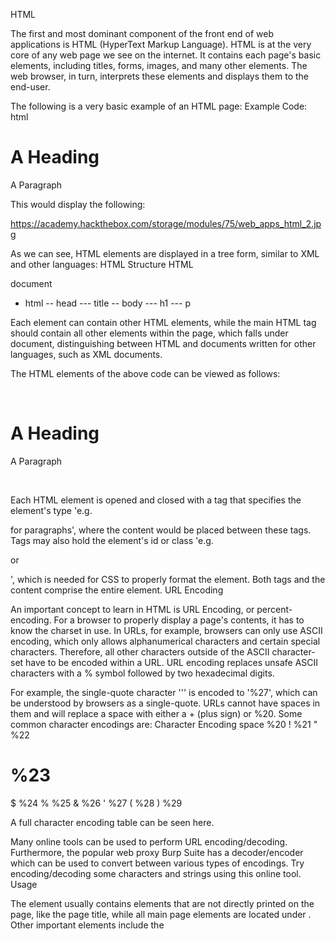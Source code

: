 HTML

The first and most dominant component of the front end of web applications is HTML (HyperText Markup Language). HTML is at the very core of any web page we see on the internet. It contains each page's basic elements, including titles, forms, images, and many other elements. The web browser, in turn, interprets these elements and displays them to the end-user.

The following is a very basic example of an HTML page:
Example
Code: html

<!DOCTYPE html>
<html>
    <head>
        <title>Page Title</title>
    </head>
    <body>
        <h1>A Heading</h1>
        <p>A Paragraph</p>
    </body>
</html>

This would display the following: 

https://academy.hackthebox.com/storage/modules/75/web_apps_html_2.jpg

As we can see, HTML elements are displayed in a tree form, similar to XML and other languages:
HTML Structure
HTML

document
 - html
   -- head
      --- title
   -- body
      --- h1
      --- p

Each element can contain other HTML elements, while the main HTML tag should contain all other elements within the page, which falls under document, distinguishing between HTML and documents written for other languages, such as XML documents.

The HTML elements of the above code can be viewed as follows:
<html>
    <head>
<title>Page Title</title>
    </head>
    <body>
<h1>A Heading</h1>
<p>A Paragraph</p>
    </body>
</html>

Each HTML element is opened and closed with a tag that specifies the element's type 'e.g. <p> for paragraphs', where the content would be placed between these tags. Tags may also hold the element's id or class 'e.g. <p id='para1'> or <p id='red-paragraphs'>', which is needed for CSS to properly format the element. Both tags and the content comprise the entire element.
URL Encoding

An important concept to learn in HTML is URL Encoding, or percent-encoding. For a browser to properly display a page's contents, it has to know the charset in use. In URLs, for example, browsers can only use ASCII encoding, which only allows alphanumerical characters and certain special characters. Therefore, all other characters outside of the ASCII character-set have to be encoded within a URL. URL encoding replaces unsafe ASCII characters with a % symbol followed by two hexadecimal digits.

For example, the single-quote character ''' is encoded to '%27', which can be understood by browsers as a single-quote. URLs cannot have spaces in them and will replace a space with either a + (plus sign) or %20. Some common character encodings are:
Character 	Encoding
space 	%20
! 	%21
" 	%22
# 	%23
$ 	%24
% 	%25
& 	%26
' 	%27
( 	%28
) 	%29

A full character encoding table can be seen here.

Many online tools can be used to perform URL encoding/decoding. Furthermore, the popular web proxy Burp Suite has a decoder/encoder which can be used to convert between various types of encodings. Try encoding/decoding some characters and strings using this online tool.
Usage

The <head> element usually contains elements that are not directly printed on the page, like the page title, while all main page elements are located under <body>. Other important elements include the <style>, which holds the page's CSS code, and the <script>, which holds the JS code of the page, as we will see in the next section.

Each of these elements is called a DOM (Document Object Model). The World Wide Web Consortium (W3C) defines DOM as:

"The W3C Document Object Model (DOM) is a platform and language-neutral interface that allows programs and scripts to dynamically access and update the content, structure, and style of a document."

The DOM standard is separated into 3 parts:

    Core DOM - the standard model for all document types
    XML DOM - the standard model for XML documents
    HTML DOM - the standard model for HTML documents

For example, from the above tree view, we can refer to DOMs as document.head or document.h1, and so on.

Understanding the HTML DOM structure can help us understand where each element we view on the page is located, which enables us to view the source code of a specific element on the page and look for potential issues. We can locate HTML elements by their id, their tag name, or by their class name.

This is also useful when we want to utilize front-end vulnerabilities (like XSS) to manipulate existing elements or create new elements to serve our needs.
Enable step-by-step solutions for all questions
sparkles-icon-decoration
Questions

Answer the question(s) below to complete this Section and earn cubes!
+ 1 What is the HTML tag used to show an image? 
